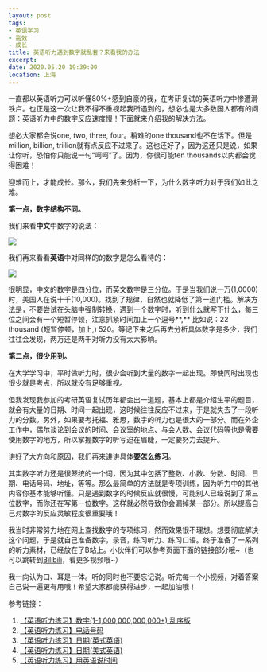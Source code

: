 ```yaml
---
layout: post
tags: 
- 英语学习
- 高效
- 成长
title: 英语听力遇到数字就乱套？来看我的办法
excerpt: 
date: 2020.05.20 19:39:00
location: 上海
---
```


一直都以英语听力可以听懂80%+感到自豪的我，在考研复试的英语听力中惨遭滑铁卢。也正是这一次让我不得不重视起我所遇到的，想必也是大多数国人都有的问题：英语听力中的数字反应速度慢！下面就来介绍我的解决方法。

想必大家都会说one, two, three, four。稍难的one thousand也不在话下。但是million, billion, trillion就有点反应不过来了。这也还好了，因为这还只是说，如果让你听，恐怕你只能说一句“呵呵”了。因为，你很可能ten thousands以内都会觉得困难！

迎难而上，才能成长。那么，我们先来分析一下，为什么数字听力对于我们如此之难。

**第一点，数字结构不同。**

我们来看**中文**中数字的说法：
<div class="zoom-pic-full">
	<a href="{{ site.url }}/{{ site.baseurl }}/imgs/posts/2020-05-20-How-to-train-Our-Brain-to-Get-Familiar-With-Numbers-1.png" data-detail="" data-source="{{ site.url }}/{{ site.baseurl }}/imgs/posts/2020-05-20-How-to-train-Our-Brain-to-Get-Familiar-With-Numbers-1.png" title="中文中数字的说法" style="width:251px; height:120px;">
		<img src="{{ site.url }}/{{ site.baseurl }}/imgs/posts/2020-05-20-How-to-train-Our-Brain-to-Get-Familiar-With-Numbers-1.png">
	</a>
</div>

我们再来看看**英语**中对同样的的数字是怎么看待的：
<div class="zoom-pic-full">
	<a href="{{ site.url }}/{{ site.baseurl }}/imgs/posts/2020-05-20-How-to-train-Our-Brain-to-Get-Familiar-With-Numbers-2.png" data-detail="" data-source="{{ site.url }}/{{ site.baseurl }}/imgs/posts/2020-05-20-How-to-train-Our-Brain-to-Get-Familiar-With-Numbers-2.png" title="英文中数字的说法" style="width:251px; height:120px;">
		<img src="{{ site.url }}/{{ site.baseurl }}/imgs/posts/2020-05-20-How-to-train-Our-Brain-to-Get-Familiar-With-Numbers-2.png">
	</a>
</div>

很明显，中文的数字是四分位，而英文数字是三分位。于是当我们说一万(1,0000)时，美国人在说十千(10,000)。找到了规律，自然也就降低了第一道门槛。解决方法是，不要尝试在头脑中强制转换，遇到一个数字时，听到什么就写下什么，每三位之间会有一个短暂停顿，注意抓紧时间加上一个逗号**,** 比如说：22 thousand (短暂停顿，加上,) 520。等记下来之后再去分析具体数字是多少，我们往往会发现，两万还是两千对听力没有太大影响。

**第二点，很少用到。**

在大学学习中，平时做听力时，很少会听到大量的数字一起出现。即使同时出现也很少就是考点，所以就没有足够重视。

但我发现我参加的考研英语复试历年都会出一道题，基本上都是介绍生平的题目，就会有大量的日期、时间一起出现，这时候往往反应不过来，于是就失去了一段听力的分数。另外，如果要考托福、雅思，数字的听力也是很大的一部分。而在外企工作中，偶尔谈论到会议的时间、会议室的地点、与会人数、会议代码等也是需要使用数字的地方，所以掌握数字的听写迫在眉睫，一定要努力去提升。

讲好了大方向和原因，我们再来讲讲具体**要怎么练习**。

其实数字听力还是很笼统的一个词，因为其中包括了整数、小数、分数、时间、日期、电话号码、地址，等等。那么最简单的方法就是专项训练，因为听力中的其他内容你基本能够听懂。只是遇到数字的时候反应就很慢，可能别人已经说到了第三位数字，而你还在写第一位数字。这样就必然导致你会漏掉某一部分。所以提高自己对数字的反应灵敏程度很重要哦！

我当时非常努力地在网上查找数字的专项练习，然而效果很不理想。想要彻底解决这个问题，于是就自己准备数字，录音，练习听力、练习口语。终于准备了一系列的听力素材，已经放在了B站上。小伙伴们可以参考页面下面的链接部分哦~（也可以跳转到<a href="https://space.bilibili.com/329955183" target="_blank">Bilibili</a>，看更多视频哦~）

我一向认为口、耳是一体。听的同时也不要忘记说。听完每一个小视频，对着答案自己说一遍更有用哦！希望大家都能获得进步，一起加油哦！


参考链接：
1. <a href="https://www.bilibili.com/video/BV1W7411V7fe/" target="_blank">【英语听力练习】数字(1-1,000,000,000,000+) 乱序版</a>
2. <a href="https://www.bilibili.com/video/BV1Hi4y1b7oX/" target="_blank">【英语听力练习】电话号码</a>
3. <a href="https://www.bilibili.com/video/BV1K7411f7Bi/" target="_blank">【英语听力练习】日期(英式英语)</a>
4. <a href="https://www.bilibili.com/video/BV1EE411G788/" target="_blank">【英语听力练习】日期(美式英语)</a>
5. <a href="https://www.bilibili.com/video/BV1PE411E74x/" target="_blank">【英语听力练习】用英语说时间</a>
